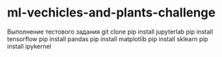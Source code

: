 # ml-vechicles-and-plants-challenge
Выполнение тестового задания
git clone
pip install jupyterlab
pip install tensorflow
pip install pandas
pip install matplotlib
pip install sklearn
pip install ipykernel